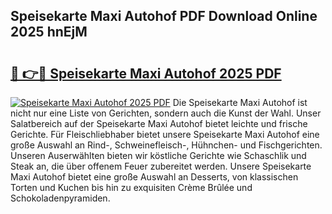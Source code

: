 ## Speisekarte Maxi Autohof PDF Download Online 2025 hnEjM

# <h2><a href="http://gcdtckg.nevu.top/?p=Speisekarte+Maxi+Autohof">🔗 👉🔴 Speisekarte Maxi Autohof 2025 PDF</a></h2>

[![Speisekarte Maxi Autohof 2025 PDF](https://i.imgur.com/dBaPXMq.png)](http://gcdtckg.nevu.top/?p=Speisekarte+Maxi+Autohof)
Die Speisekarte Maxi Autohof ist nicht nur eine Liste von Gerichten, sondern auch die Kunst der Wahl. Unser Salatbereich auf der Speisekarte Maxi Autohof bietet leichte und frische Gerichte. Für Fleischliebhaber bietet unsere Speisekarte Maxi Autohof eine große Auswahl an Rind-, Schweinefleisch-, Hühnchen- und Fischgerichten. Unseren Auserwählten bieten wir köstliche Gerichte wie Schaschlik und Steak an, die über offenem Feuer zubereitet werden. Unsere Speisekarte Maxi Autohof bietet eine große Auswahl an Desserts, von klassischen Torten und Kuchen bis hin zu exquisiten Crème Brûlée und Schokoladenpyramiden.
